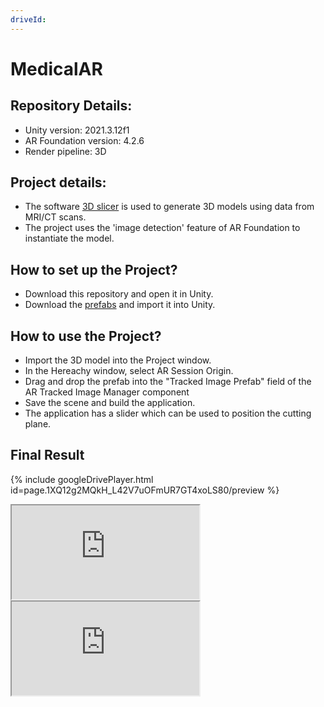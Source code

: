 ```yaml
---
driveId: 
---
```


# MedicalAR

## Repository Details:
- Unity version: 2021.3.12f1
- AR Foundation version: 4.2.6
- Render pipeline: 3D

## Project details:
- The software [3D slicer](https://www.slicer.org/) is used to generate 3D models using data from MRI/CT scans.
- The project uses the 'image detection' feature of AR Foundation to instantiate the model.

## How to set up the Project?
- Download this repository and open it in Unity.
- Download the [prefabs](https://drive.google.com/file/d/1dyyffUNvXz2GYMVw4ookfqkEeoKlNZUV/view?usp=sharing) and import it into Unity.

## How to use the Project?
- Import the 3D model into the Project window.
- In the Hereachy window, select AR Session Origin. 
- Drag and drop the prefab into the "Tracked Image Prefab" field of the AR Tracked Image Manager component   
- Save the scene and build the application.
- The application has a slider which can be used to position the cutting plane.

## Final Result 

{% include googleDrivePlayer.html id=page.1XQ12g2MQkH_L42V7uOFmUR7GT4xoLS80/preview %}

<!DOCTYPE html>
<html>
<body>
  
  <iframe src="https://drive.google.com/file/d/1XQ12g2MQkH_L42V7uOFmUR7GT4xoLS80/preview" ></iframe>
  
  <!--aloow full screen add tag -->
  
<iframe allowfullscreen="allowfullscreen" src="https://github.com/immersive-insiders/MedicalAR/blob/main/googleDrivePlayer.html/preview" ></iframe>

</body>
</html>
